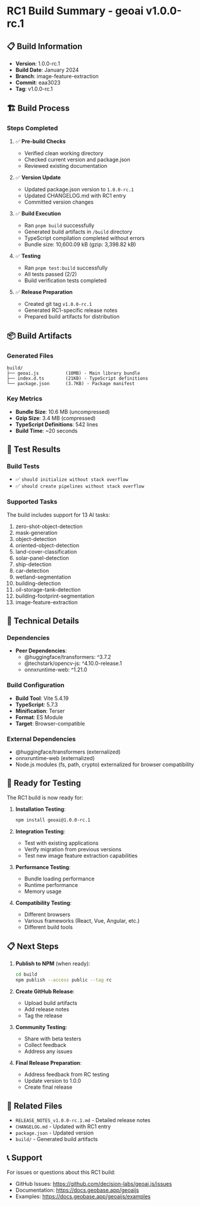 # RC1 Build Summary - geoai v1.0.0-rc.1

## 📋 Build Information

- **Version**: 1.0.0-rc.1
- **Build Date**: January 2024
- **Branch**: image-feature-extraction
- **Commit**: eaa3023
- **Tag**: v1.0.0-rc.1

## 🏗️ Build Process

### Steps Completed

1. ✅ **Pre-build Checks**
   - Verified clean working directory
   - Checked current version and package.json
   - Reviewed existing documentation

2. ✅ **Version Update**
   - Updated package.json version to `1.0.0-rc.1`
   - Updated CHANGELOG.md with RC1 entry
   - Committed version changes

3. ✅ **Build Execution**
   - Ran `pnpm build` successfully
   - Generated build artifacts in `/build` directory
   - TypeScript compilation completed without errors
   - Bundle size: 10,600.09 kB (gzip: 3,398.82 kB)

4. ✅ **Testing**
   - Ran `pnpm test:build` successfully
   - All tests passed (2/2)
   - Build verification tests completed

5. ✅ **Release Preparation**
   - Created git tag `v1.0.0-rc.1`
   - Generated RC1-specific release notes
   - Prepared build artifacts for distribution

## 📦 Build Artifacts

### Generated Files

```
build/
├── geoai.js          (10MB) - Main library bundle
├── index.d.ts        (21KB) - TypeScript definitions
└── package.json      (3.7KB) - Package manifest
```

### Key Metrics

- **Bundle Size**: 10.6 MB (uncompressed)
- **Gzip Size**: 3.4 MB (compressed)
- **TypeScript Definitions**: 542 lines
- **Build Time**: ~20 seconds

## 🧪 Test Results

### Build Tests

- ✅ `should initialize without stack overflow`
- ✅ `should create pipelines without stack overflow`

### Supported Tasks

The build includes support for 13 AI tasks:

1. zero-shot-object-detection
2. mask-generation
3. object-detection
4. oriented-object-detection
5. land-cover-classification
6. solar-panel-detection
7. ship-detection
8. car-detection
9. wetland-segmentation
10. building-detection
11. oil-storage-tank-detection
12. building-footprint-segmentation
13. image-feature-extraction

## 🔧 Technical Details

### Dependencies

- **Peer Dependencies**:
  - @huggingface/transformers: ^3.7.2
  - @techstark/opencv-js: ^4.10.0-release.1
  - onnxruntime-web: ^1.21.0

### Build Configuration

- **Build Tool**: Vite 5.4.19
- **TypeScript**: 5.7.3
- **Minification**: Terser
- **Format**: ES Module
- **Target**: Browser-compatible

### External Dependencies

- @huggingface/transformers (externalized)
- onnxruntime-web (externalized)
- Node.js modules (fs, path, crypto) externalized for browser compatibility

## 🚀 Ready for Testing

The RC1 build is now ready for:

1. **Installation Testing**:

   ```bash
   npm install geoai@1.0.0-rc.1
   ```

2. **Integration Testing**:
   - Test with existing applications
   - Verify migration from previous versions
   - Test new image feature extraction capabilities

3. **Performance Testing**:
   - Bundle loading performance
   - Runtime performance
   - Memory usage

4. **Compatibility Testing**:
   - Different browsers
   - Various frameworks (React, Vue, Angular, etc.)
   - Different build tools

## 📋 Next Steps

1. **Publish to NPM** (when ready):

   ```bash
   cd build
   npm publish --access public --tag rc
   ```

2. **Create GitHub Release**:
   - Upload build artifacts
   - Add release notes
   - Tag the release

3. **Community Testing**:
   - Share with beta testers
   - Collect feedback
   - Address any issues

4. **Final Release Preparation**:
   - Address feedback from RC testing
   - Update version to 1.0.0
   - Create final release

## 🔗 Related Files

- `RELEASE_NOTES_v1.0.0-rc.1.md` - Detailed release notes
- `CHANGELOG.md` - Updated with RC1 entry
- `package.json` - Updated version
- `build/` - Generated build artifacts

## 📞 Support

For issues or questions about this RC1 build:

- GitHub Issues: https://github.com/decision-labs/geoai.js/issues
- Documentation: https://docs.geobase.app/geoaijs
- Examples: https://docs.geobase.app/geoaijs/examples
